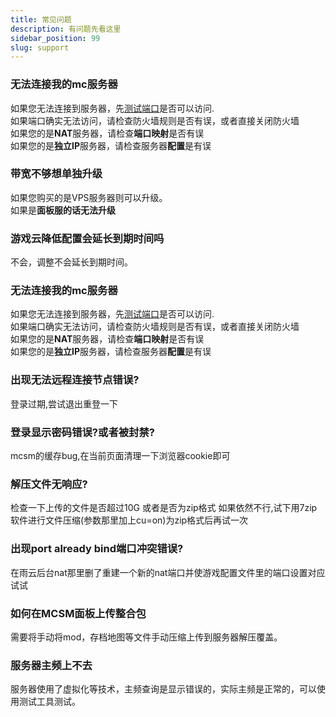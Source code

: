 ```yaml
---
title: 常见问题
description: 有问题先看这里
sidebar_position: 99
slug: support
---
```




### 无法连接我的mc服务器

如果您无法连接到服务器，先[测试端口](https://www.itdog.cn/batch_tcping/)是否可以访问.<br/>
如果端口确实无法访问，请检查防火墙规则是否有误，或者直接关闭防火墙<br/>
如果您的是**NAT**服务器，请检查**端口映射**是否有误<br/>
如果您的是**独立IP**服务器，请检查服务器**配置**是有误<br/>


### 带宽不够想单独升级
如果您购买的是VPS服务器则可以升级。<br/>
如果是**面板服的话无法升级**


### 游戏云降低配置会延长到期时间吗
不会，调整不会延长到期时间。


### 无法连接我的mc服务器
如果您无法连接到服务器，先[测试端口](https://www.itdog.cn/batch_tcping/)是否可以访问.<br/>
如果端口确实无法访问，请检查防火墙规则是否有误，或者直接关闭防火墙<br/>
如果您的是**NAT**服务器，请检查**端口映射**是否有误<br/>
如果您的是**独立IP**服务器，请检查服务器**配置**是有误<br/>

### 出现无法远程连接节点错误?
登录过期,尝试退出重登一下

### 登录显示密码错误?或者被封禁?
mcsm的缓存bug,在当前页面清理一下浏览器cookie即可

### 解压文件无响应?
检查一下上传的文件是否超过10G
或者是否为zip格式
如果依然不行,试下用7zip软件进行文件压缩(参数那里加上cu=on)为zip格式后再试一次

### 出现port already bind端口冲突错误?
在雨云后台nat那里删了重建一个新的nat端口并使游戏配置文件里的端口设置对应试试

### 如何在MCSM面板上传整合包
需要将手动将mod，存档地图等文件手动压缩上传到服务器解压覆盖。

### 服务器主频上不去
服务器使用了虚拟化等技术，主频查询是显示错误的，实际主频是正常的，可以使用测试工具测试。